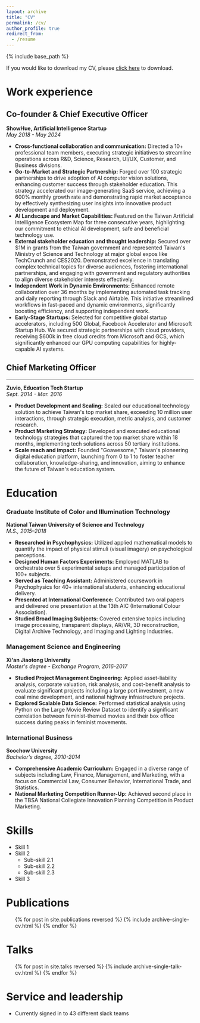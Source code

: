```yaml
---
layout: archive
title: "CV"
permalink: /cv/
author_profile: true
redirect_from:
  - /resume
---
```


{% include base_path %}

If you would like to download my CV, please [click here](path_to_your_cv.pdf) to download.



Work experience
======
## Co-founder & Chief Executive Officer
**ShowHue, Artificial Intelligence Startup**  
*May 2018 - May 2024*

- **Cross-functional collaboration and communication:** Directed a 10+ professional team members, executing strategic initiatives to streamline operations across R&D, Science, Research, UI/UX, Customer, and Business divisions.
- **Go-to-Market and Strategic Partnership:** Forged over 100 strategic partnerships to drive adoption of AI computer vision solutions, enhancing customer success through stakeholder education. This strategy accelerated our image-generating SaaS service, achieving a 600% monthly growth rate and demonstrating rapid market acceptance by effectively synthesizing user insights into innovative product development and deployment.
- **AI Landscape and Market Capabilities:** Featured on the Taiwan Artificial Intelligence Ecosystem Map for three consecutive years, highlighting our commitment to ethical AI development, safe and beneficial technology use.
- **External stakeholder education and thought leadership:** Secured over $1M in grants from the Taiwan government and represented Taiwan's Ministry of Science and Technology at major global expos like TechCrunch and CES2020. Demonstrated excellence in translating complex technical topics for diverse audiences, fostering international partnerships, and engaging with government and regulatory authorities to align diverse stakeholder interests effectively.
- **Independent Work in Dynamic Environments:** Enhanced remote collaboration over 36 months by implementing automated task tracking and daily reporting through Slack and Airtable. This initiative streamlined workflows in fast-paced and dynamic environments, significantly boosting efficiency, and supporting independent work.
- **Early-Stage Startups:** Selected for competitive global startup accelerators, including 500 Global, Facebook Accelerator and Microsoft Startup Hub. We secured strategic partnerships with cloud providers, receiving $600k in free cloud credits from Microsoft and GCS, which significantly enhanced our GPU computing capabilities for highly-capable AI systems.

## Chief Marketing Officer
------
**Zuvio, Education Tech Startup**  
*Sept. 2014 - Mar. 2016*

- **Product Development and Scaling:** Scaled our educational technology solution to achieve Taiwan's top market share, exceeding 10 million user interactions, through strategic execution, metric analysis, and customer research.
- **Product Marketing Strategy:** Developed and executed educational technology strategies that captured the top market share within 18 months, implementing tech solutions across 50 tertiary institutions.
- **Scale reach and impact:** Founded "Goawesome," Taiwan's pioneering digital education platform, launching from 0 to 1 to foster teacher collaboration, knowledge-sharing, and innovation, aiming to enhance the future of Taiwan's education system.

Education
======
### Graduate Institute of Color and Illumination Technology
**National Taiwan University of Science and Technology**  
*M.S., 2015–2018*

- **Researched in Psychophysics:** Utilized applied mathematical models to quantify the impact of physical stimuli (visual imagery) on psychological perceptions.
- **Designed Human Factors Experiments:** Employed MATLAB to orchestrate over 5 experimental setups and managed participation of 100+ subjects.
- **Served as Teaching Assistant:** Administered coursework in Psychophysics for 40+ international students, enhancing educational delivery.
- **Presented at International Conference:** Contributed two oral papers and delivered one presentation at the 13th AIC (International Colour Association).
- **Studied Broad Imaging Subjects:** Covered extensive topics including image processing, transparent displays, AR/VR, 3D reconstruction, Digital Archive Technology, and Imaging and Lighting Industries.

### Management Science and Engineering
**Xi'an Jiaotong University**  
*Master's degree - Exchange Program, 2016-2017*

- **Studied Project Management Engineering:** Applied asset-liability analysis, corporate valuation, risk analysis, and cost-benefit analysis to evaluate significant projects including a large port investment, a new coal mine development, and national highway infrastructure projects.
- **Explored Scalable Data Science:** Performed statistical analysis using Python on the Large Movie Review Dataset to identify a significant correlation between feminist-themed movies and their box office success during peaks in feminist movements.

### International Business
**Soochow University**  
*Bachelor's degree, 2010-2014*

- **Comprehensive Academic Curriculum:** Engaged in a diverse range of subjects including Law, Finance, Management, and Marketing, with a focus on Commercial Law, Consumer Behavior, International Trade, and Statistics.
- **National Marketing Competition Runner-Up:** Achieved second place in the TBSA National Collegiate Innovation Planning Competition in Product Marketing.

Skills
======
* Skill 1
* Skill 2
  * Sub-skill 2.1
  * Sub-skill 2.2
  * Sub-skill 2.3
* Skill 3

Publications
======
  <ul>{% for post in site.publications reversed %}
    {% include archive-single-cv.html %}
  {% endfor %}</ul>
  
Talks
======
  <ul>{% for post in site.talks reversed %}
    {% include archive-single-talk-cv.html  %}
  {% endfor %}</ul>
  
<!-- Teaching
======
  <ul>{% for post in site.teaching reversed %}
    {% include archive-single-cv.html %}
  {% endfor %}</ul> -->
  
Service and leadership
======
* Currently signed in to 43 different slack teams
